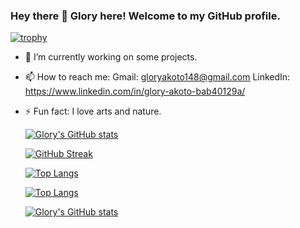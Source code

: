 ### Hey there  👋      Glory here!        Welcome to my GitHub profile. 

[![trophy](https://github-profile-trophy.vercel.app/?username=Gliz23&theme=onedark)](https://github.com/Gliz23/github-profile-trophy)
<!--
*Gliz23/Gliz23* is a ✨ special ✨ repository because its `README.md` (this file) appears on your GitHub profile.
-->

- 🔭 I’m currently working on some projects.
- 📫 How to reach me:
                 Gmail:     gloryakoto148@gmail.com
                 LinkedIn:  https://www.linkedin.com/in/glory-akoto-bab40129a/
- ⚡ Fun fact: I love arts and nature. 

  [![Glory's GitHub stats](https://github-readme-stats.vercel.app/api?username=Gliz23)](https://github.com/Gliz23/github-readme-stats)
 
  [![GitHub Streak](https://github-readme-streak-stats.herokuapp.com/?user=Gliz23)](https://git.io/streak-stats)

  [![Top Langs](https://github-readme-stats.vercel.app/api/top-langs/?username=Gliz23)](https://github.com/Gliz23/github-readme-stats) 

  [![Top Langs](https://github-readme-stats.vercel.app/api/top-langs/?username=Gliz23&langs_count=8&layout=compact)](https://github.com/Gliz23/github-readme-stats)

  [![Glory's GitHub stats](https://github-readme-stats.vercel.app/api?username=Gliz23&show_icons=true&theme=radical)](https://github.com/Gliz23/github-readme-stats)
 
 
